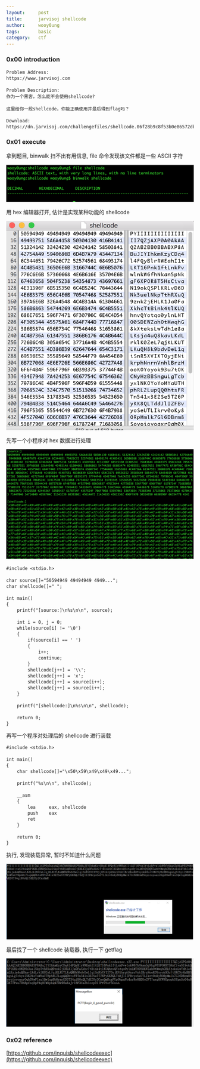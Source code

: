 ```yaml
---
layout:     post
title:      jarvisoj shellcode
author:     wooy0ung
tags: 		basic
category:  	ctf
---
```



### 0x00 introduction

```
Problem Address:
https://www.jarvisoj.com

Problem Description:
作为一个黑客，怎么能不会使用shellcode?

这里给你一段shellcode，你能正确使用并最后得到flag吗？

Download:
https://dn.jarvisoj.com/challengefiles/shellcode.06f28b9c8f53b0e86572dbc9ed3346bc
```
<!-- more -->


### 0x01 execute

拿到题目, binwalk 扫不出有用信息, file 命令发现该文件都是一些 ASCII 字符

![](/assets/img/ctf/basic/2017-08-06-jarvisoj-shellcode/0x00.png)

用 hex 编辑器打开, 估计是实现某种功能的 shellcode

![](/assets/img/ctf/basic/2017-08-06-jarvisoj-shellcode/0x01.png)

先写一个小程序对 hex 数据进行处理

![](/assets/img/ctf/basic/2017-08-06-jarvisoj-shellcode/0x02.png)

```
#include <stdio.h>

char source[]="50594949 49494949 4949...";
char shellcode[]=" ";

int main()
{
	printf("[source:]\n%s\n\n", source);

	int i = 0, j = 0;
	while(source[i] != '\0')
	{
		if(source[i] == ' ')
		{
			i++;
			continue;
		}
		shellcode[j++] = '\\';
		shellcode[j++] = 'x';
		shellcode[j++] = source[i++];
		shellcode[j++] = source[i++];
	}

	printf("[shellcode:]\n%s\n\n", shellcode);
	
	return 0;
}
```

再写一个程序对处理后的 shellcode 进行装载

```
#include <stdio.h>

int main()
{
	char shellcode[]="\x50\x59\x49\x49\x49...";

	printf("%s\n\n", shellcode);

	__asm
	{
		lea		eax, shellcode
		push	eax
		ret
	}

	return 0;
}
```

执行, 发现装载异常, 暂时不知道什么问题

![](/assets/img/ctf/basic/2017-08-06-jarvisoj-shellcode/0x03.png)

最后找了一个 shellcode 装载器, 执行一下 getflag

![](/assets/img/ctf/basic/2017-08-06-jarvisoj-shellcode/0x04.png)


### 0x02 reference

[https://github.com/inquisb/shellcodeexec](https://github.com/inquisb/shellcodeexec)